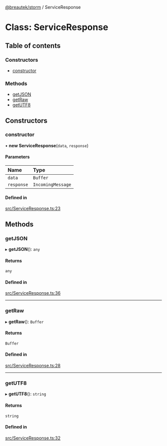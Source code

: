 [@breautek/storm](../README.md) / ServiceResponse

# Class: ServiceResponse

## Table of contents

### Constructors

- [constructor](ServiceResponse.md#constructor)

### Methods

- [getJSON](ServiceResponse.md#getjson)
- [getRaw](ServiceResponse.md#getraw)
- [getUTF8](ServiceResponse.md#getutf8)

## Constructors

### constructor

• **new ServiceResponse**(`data`, `response`)

#### Parameters

| Name | Type |
| :------ | :------ |
| `data` | `Buffer` |
| `response` | `IncomingMessage` |

#### Defined in

[src/ServiceResponse.ts:23](https://github.com/breautek/storm/blob/f198938/src/ServiceResponse.ts#L23)

## Methods

### getJSON

▸ **getJSON**(): `any`

#### Returns

`any`

#### Defined in

[src/ServiceResponse.ts:36](https://github.com/breautek/storm/blob/f198938/src/ServiceResponse.ts#L36)

___

### getRaw

▸ **getRaw**(): `Buffer`

#### Returns

`Buffer`

#### Defined in

[src/ServiceResponse.ts:28](https://github.com/breautek/storm/blob/f198938/src/ServiceResponse.ts#L28)

___

### getUTF8

▸ **getUTF8**(): `string`

#### Returns

`string`

#### Defined in

[src/ServiceResponse.ts:32](https://github.com/breautek/storm/blob/f198938/src/ServiceResponse.ts#L32)
